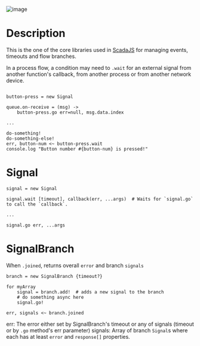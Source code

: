 ![image](https://user-images.githubusercontent.com/6639874/42417478-edd65554-8293-11e8-894d-d1995ac247b2.png)


# Description

This is the one of the core libraries used in [ScadaJS](https://github.com/aktos-io/scada.js) for managing events, timeouts and flow branches.

In a process flow, a condition may need to `.wait` for an external signal from another
function's callback, from another process or from another network device.

```ls

button-press = new Signal

queue.on-receive = (msg) ->
    button-press.go err=null, msg.data.index

...

do-something!
do-something-else!
err, button-num <~ button-press.wait
console.log "Button number #{button-num} is pressed!"

```    

# Signal

```ls
signal = new Signal

signal.wait [timeout], callback(err, ...args)  # Waits for `signal.go` to call the `callback`.

...

signal.go err, ...args
```

# SignalBranch

When `.joined`, returns overall `error` and branch `signals`

```ls
branch = new SignalBranch {timeout?}

for myArray
    signal = branch.add!  # adds a new signal to the branch
    # do something async here 
    signal.go!

err, signals <~ branch.joined
```
err: The error either set by SignalBranch's timeout or any of signals (timeout or by `.go` method's err parameter)
signals: Array of branch `Signal`s where each has at least `error` and `response[]` properties.
